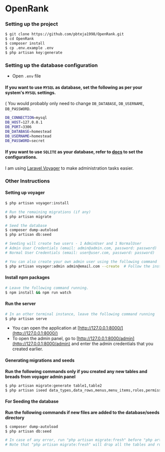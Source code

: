 # OpenRank


### Setting up the project
```bash
$ git clone https://github.com/pbteja1998/OpenRank.git
$ cd OpenRank
$ composer install
$ cp .env.example .env
$ php artisan key:generate
```

### Setting up the database configuration
- Open `.env` file

#### If you want to use `MYSQL` as database, set the following as per your system's `MYSQL` settings. 
( You would probably only need to change `DB_DATABASE`, `DB_USERNAME`, `DB_PASSWORD`.
```bash
DB_CONNECTION=mysql
DB_HOST=127.0.0.1
DB_PORT=3306
DB_DATABASE=homestead
DB_USERNAME=homestead
DB_PASSWORD=secret
```

#### If you want to use `SQLITE` as your database, refer to [docs](https://laravel.com/docs/5.7/database) to set the configurations.

I am using [Laravel Voyager](https://laravelvoyager.com/) to make administration tasks easier.

### Other Instructions

#### Setting up voyager
```bash
$ php artisan voyager:install

# Run the remaining migrations (if any)
$ php artisan migrate

# Seed the database
$ composer dump-autoload
$ php artisan db:seed

# Seeding will create two users - 1 AdminUser and 1 NormalUser
# Admin User Credentials (email: admin@admin.com, password: password)
# Normal User Credentials (email: user@user.com, password: password)

# You can also create your own admin user using the following command
$ php artisan voyager:admin admin@email.com --create  # Follow the instructions to set name and password of admin
```

#### Install npm packages
```bash
# Leave the following command running.
$ npm install && npm run watch
```

#### Run the server
```bash
# In an other terminal instance, leave the following command running
$ php artisan serve
```

- You can open the application at [http://127.0.0.1:8000/](http://127.0.0.1:8000/)
- To open the admin panel, go to [http://127.0.0.1:8000/admin](http://127.0.0.1:8000/admin) and enter the admin credentials that you created earlier.

#### Generating migrations and seeds 
**Run the following commands only if you created any new tables and breads from voyager admin panel**
```bash
$ php artisan migrate:generate table1,table2
$ php artisan iseed data_types,data_rows,menus,menu_items,roles,permissions,permission_role,settings,translations --classnameprefix=OpenRank
```

#### For Seeding the database
**Run the following commands if new files are added to the database/seeds directory**
```bash
$ composer dump-autoload
$ php artisan db:seed

# In case of any error, run "php artisan migrate:fresh" before "php artisan db:seed"
# Note that "php artisan migrate:fresh" will drop all the tables and runs the all migrations again 
```
